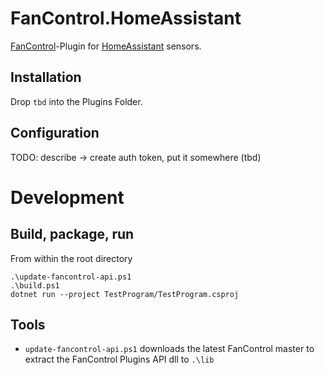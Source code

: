 # FanControl.HomeAssistant
[FanControl](https://github.com/Rem0o/FanControl.Releases)-Plugin for [HomeAssistant](https://www.home-assistant.io/) sensors.

## Installation
Drop `tbd` into the Plugins Folder.
## Configuration
TODO: describe -> create auth token, put it somewhere (tbd)

# Development

## Build, package, run
From within the root directory
```
.\update-fancontrol-api.ps1
.\build.ps1
dotnet run --project TestProgram/TestProgram.csproj
```



## Tools
- `update-fancontrol-api.ps1` downloads the latest FanControl master to extract the FanControl Plugins API dll to `.\lib`
